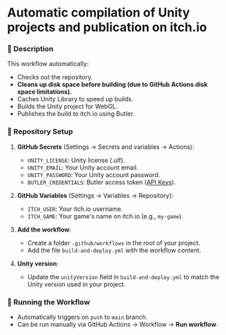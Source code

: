 # Automatic compilation of Unity projects and publication on itch.io

### 📌 Description

This workflow automatically:
- Checks out the repository.
- **Cleans up disk space before building (due to GitHub Actions disk space limitations).**
- Caches Unity Library to speed up builds.
- Builds the Unity project for WebGL.
- Publishes the build to itch.io using Butler.

### 🔧 Repository Setup

1. **GitHub Secrets** (Settings → Secrets and variables → Actions):
   - `UNITY_LICENSE`: Unity license (.ulf).
   - `UNITY_EMAIL`: Your Unity account email.
   - `UNITY_PASSWORD`: Your Unity account password.
   - `BUTLER_CREDENTIALS`: Butler access token ([API Keys](https://itch.io/user/settings/api-keys)).

2. **GitHub Variables** (Settings → Variables → Repository):
   - `ITCH_USER`: Your itch.io username.
   - `ITCH_GAME`: Your game's name on itch.io (e.g., `my-game`).

3. **Add the workflow**:
   - Create a folder `.github/workflows` in the root of your project.
   - Add the file `build-and-deploy.yml` with the workflow content.

4. **Unity version**:
   - Update the `unityVersion` field in `build-and-deploy.yml` to match the Unity version used in your project.

### 🚀 Running the Workflow

- Automatically triggers on `push` to `main` branch.
- Can be run manually via GitHub Actions → Workflow → **Run workflow**.

